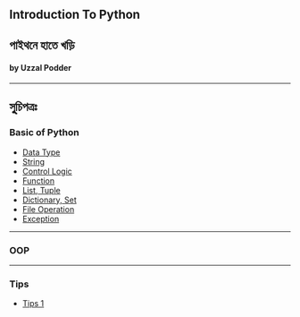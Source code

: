 ## Introduction To Python
## পাইথনে  হাতে খড়ি      

#### by Uzzal Podder
<hr>

## সূুচিপত্রঃ 
### Basic of Python
- [Data Type](Python_Data_Type.ipynb)
- [String](string.ipynb)
- [Control Logic]()
- [Function]()
- [List, Tuple](List.ipynb)
- [Dictionary, Set](Dictionary.ipynb)
- [File Operation](FIle_Operations.ipynb)
- [Exception](Exception.ipynb)

<hr>

### OOP 

<hr>

### Tips 

- [Tips 1](tips.ipynb)
